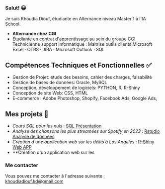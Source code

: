 ### Salut! 😀

Je suis Khoudia Diouf, étudiante en Alternance niveau Master 1 à l'IA School.

- **Alternance chez CGI**
- Étudiante en contrat d'apprentissage au sein du groupe CGI
 Technicienne support informatique : Maitrise outils clients  Microsoft Excel · OTRS · JIRA ·  Microsoft Outlook · SQL

## Compétences Techniques et Fonctionnelles ✅ 

- Gestion de Projet: étude des besoins, cahier des charges, faisabilité
- Gestion de bases de données: Oracle, MySQL
- Conception, développement de logiciels: PYTHON, R, R-Shiny
- Conception de site Web: CSS, HTML
- E-commerce : Adobe Photoshop, Shopify, Facebook Ads, Google Ads,

## Mes projets 💬
- *Cours SQL pour les nuls* :  [SQL Présentation](SQLPourlesNuls.pdf)
- *Analyse des chansons les plus streamées sur Spotify en 2023* : [Rstudio Analyse de données](https://github.com/CeliaMarty/CeliaMarty/blob/main/CeliaMARTY-Spotify.R)
- *Création d'une application web sur les délits à Los Angeles* : [R-Shiny Web APP](https://github.com/CeliaMarty/Projet-R-Shiny-)
- **Création d'un application web sur les

### Me contacter 

Vous pouvez me contacter à l'adresse suivante : khoudiadiouf.kd@gmail.com
